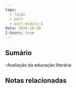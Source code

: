 ```yaml
---
tags:
  - lição
  - port
  - port-modulo-5
data: 2024-10-30
2-hours: true
---
```


## Sumário
-Avaliação da educação literária
## Notas relacionadas
